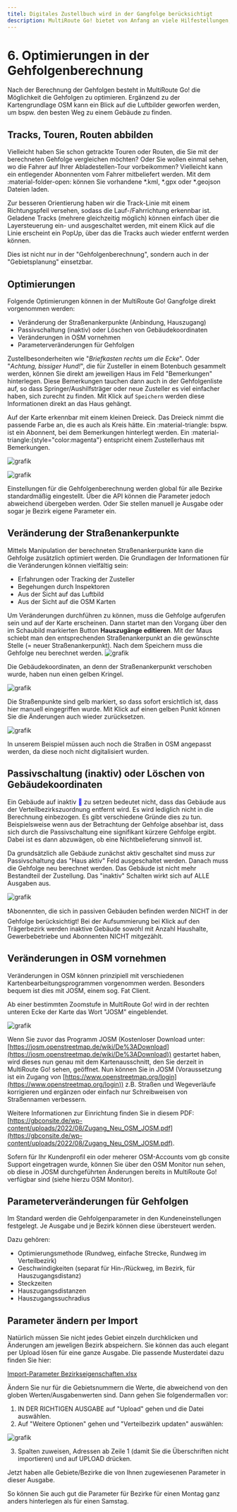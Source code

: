 ```yaml
---
titel: Digitales Zustellbuch wird in der Gangfolge berücksichtigt
description: MultiRoute Go! bietet von Anfang an viele Hilfestellungen, um die bestmögliche Reihenfolge der Zustellungen zu berechnen. Dazu gehören eigene Geschwindigkeiten bei Gebäudestrecken und Steckstrecken, manuelle Anbindungsmöglichkeit von Gebäuden an Straßen
---
```


# **6. Optimierungen in der Gehfolgenberechnung**


Nach der Berechnung der Gehfolgen besteht in MultiRoute Go! die Möglichkeit die Gehfolgen zu optimieren. Ergänzend zu der Kartengrundlage OSM kann ein Blick auf die Luftbilder geworfen werden, um bspw. den besten Weg zu einem Gebäude zu finden.

## Tracks, Touren, Routen abbilden
Vielleicht haben Sie schon getrackte Touren oder Routen, die Sie mit der berechneten Gehfolge vergleichen möchten?
Oder Sie wollen einmal sehen, wo die Fahrer auf Ihrer Abladestellen-Tour vorbeikommen? Vielleicht kann ein entlegender Abonnenten vom Fahrer mitbeliefert werden.
Mit dem :material-folder-open: können Sie vorhandene *.kml, *.gpx oder *.geojson Dateien laden.

Zur besseren Orientierung haben wir die Track-Linie mit einem Richtungspfeil versehen, sodass die Lauf-/Fahrrichtung erkennbar ist.
Geladene Tracks (mehrere gleichzeitig möglich) können einfach über die Layersteuerung ein- und ausgeschaltet werden, mit einem Klick auf die Linie erscheint ein PopUp, über das die Tracks auch wieder entfernt werden können.

Dies ist nicht nur in der "Gehfolgenberechnung", sondern auch in der "Gebietsplanung" einsetzbar.


## Optimierungen

Folgende Optimierungen können in der MultiRoute Go! Gangfolge direkt vorgenommen werden:

- Veränderung der Straßenankerpunkte (Anbindung, Hauszugang)
- Passivschaltung (inaktiv) oder Löschen von Gebäudekoordinaten
- Veränderungen in OSM vornehmen
- Parameterveränderungen für Gehfolgen

Zustellbesonderheiten wie "*Briefkasten rechts um die Ecke*". Oder "*Achtung, bissiger Hund!*", die für Zusteller in einem Botenbuch gesammelt werden, können Sie direkt am jeweiligen Haus im Feld "Bemerkungen" hinterlegen.
Diese Bemerkungen tauchen dann auch in der Gehfolgenliste auf, so dass Springer/Aushilfsträger oder neue Zusteller es viel einfacher haben, sich zurecht zu finden. Mit Klick auf ```Speichern``` werden diese Informationen direkt an das Haus gehängt.

Auf der Karte erkennbar mit einem kleinen Dreieck. Das Dreieck nimmt die passende Farbe an, die es auch als Kreis hätte. Ein :material-triangle: bspw. ist ein Abonnent, bei dem Bemerkungen hinterlegt werden. Ein :material-triangle:{style="color:magenta"} entspricht einem Zustellerhaus mit Bemerkungen.

![grafik](https://user-images.githubusercontent.com/99329016/170690319-edbe0da8-19fb-4e1d-aca6-1b2a5cdcb5fa.png "Bemerkungen gespeichert am jeweiligen Gebäude")


![grafik](https://user-images.githubusercontent.com/99329016/170690311-f82f6c82-a274-443b-a651-81dde62c5d5f.png "Dreicke als Symbole weisen auf Bemerkungen hin")


Einstellungen für die Gehfolgenberechnung werden global für alle Bezirke standardmäßig eingestellt. Über die API können die Parameter jedoch abweichend übergeben werden. Oder Sie stellen manuell je Ausgabe oder sogar je Bezirk eigene Parameter ein.

## Veränderung der Straßenankerpunkte

Mittels Manipulation der berechneten Straßenankerpunkte kann die Gehfolge zusätzlich optimiert werden. Die Grundlagen der Informationen für die Veränderungen können vielfältig sein:

- Erfahrungen oder Tracking der Zusteller
- Begehungen durch Inspektoren
- Aus der Sicht auf das Luftbild
- Aus der Sicht auf die OSM Karten

Um Veränderungen durchführen zu können, muss die Gehfolge aufgerufen sein und auf der Karte erscheinen. Dann startet man den Vorgang über den im Schaubild markierten Button **Hauszugänge editieren**. Mit der Maus schiebt man den entsprechenden Straßenankerpunkt an die gewünschte Stelle (= neuer Straßenankerpunkt). Nach dem Speichern muss die Gehfolge neu berechnet werden.
![grafik](https://user-images.githubusercontent.com/99329016/170689694-55cd35fa-9054-429e-8313-1e5b74266165.png "Ankerpunkte bzw. Hauszugänge verschieben")

Die Gebäudekoordinaten, an denn der Straßenankerpunkt verschoben wurde, haben nun einen gelben Kringel. 

![grafik](https://github.com/gbconsite/MultiRoute-Go/assets/99329016/295d3db0-bee8-40f9-b3c8-94c44e993a34 "gelber Kringel als Hinweis auf verschobenen Hauszugang")

Die Straßenpunkte sind gelb markiert, so dass sofort ersichtlich ist, dass hier manuell eingegriffen wurde. Mit Klick auf einen gelben Punkt können Sie die Änderungen auch wieder zurücksetzen.

![grafik](https://user-images.githubusercontent.com/99329016/170689703-9c87dddd-0423-4d55-9286-d11946acb0b0.png "gelb hinterlegte Straßenpunkte als Hinweis auf verschobene Anbindung")

In unserem Beispiel müssen auch noch die Straßen in OSM angepasst werden, da diese noch nicht digitalisiert wurden. 


## Passivschaltung (inaktiv) oder Löschen von Gebäudekoordinaten

Ein Gebäude auf inaktiv <span style="color: blue;">&#x1f534;&#xfe0e;</span> zu setzen bedeutet nicht, dass das Gebäude aus der Verteilbezirkszuordnung entfernt wird. Es wird lediglich nicht in die Berechnung einbezogen. Es gibt verschiedene Gründe dies zu tun. Beispielsweise wenn aus der Betrachtung der Gehfolge absehbar ist, dass sich durch die Passivschaltung eine signifikant kürzere Gehfolge ergibt. Dabei ist es dann abzuwägen, ob eine Nichtbelieferung sinnvoll ist.

Da grundsätzlich alle Gebäude zunächst aktiv geschaltet sind muss zur Passivschaltung das "Haus aktiv" Feld ausgeschaltet werden. Danach muss die Gehfolge neu berechnet werden. Das Gebäude ist nicht mehr Bestandteil der Zustellung. Das "inaktiv" Schalten wirkt sich auf ALLE Ausgaben aus.

![grafik](https://user-images.githubusercontent.com/99329016/170689864-2a9f4777-fbbe-42ba-ace3-013876a50c58.png "Status des Hauses ist inaktiv")

❗Abonennten, die sich in passiven Gebäuden befinden werden NICHT in der Gehfolge berücksichtigt! Bei der Aufsummierung bei Klick auf den Trägerbezirk werden inaktive Gebäude sowohl mit Anzahl Haushalte, Gewerbebetriebe und Abonnenten NICHT mitgezählt.

## Veränderungen in OSM vornehmen 

Veränderungen in OSM können prinzipiell mit verschiedenen Kartenbearbeitungsprogrammen vorgenommen werden. Besonders bequem ist dies mit JOSM, einem sog. Fat Client.

Ab einer bestimmten Zoomstufe in MultiRoute Go! wird in der rechten unteren Ecke der Karte das Wort "JOSM" eingeblendet.

![grafik](https://user-images.githubusercontent.com/99329016/170690035-093cf305-b58a-46f6-8dd3-97bd864b9a29.png "direkte Verlinkung zum JOSM Editor aus MRGo")

Wenn Sie zuvor das Programm JOSM (Kostenloser Download unter: [https://josm.openstreetmap.de/wiki/De%3ADownload](https://josm.openstreetmap.de/wiki/De%3ADownload)) gestartet haben, wird dieses nun genau mit dem Kartenausschnitt, den Sie derzeit in MultiRoute Go! sehen, geöffnet. Nun können Sie in JOSM (Voraussetzung ist ein Zugang von [https://www.openstreetmap.org/login](https://www.openstreetmap.org/login)) z.B. Straßen und Wegeverläufe korrigieren und ergänzen oder einfach nur Schreibweisen von Straßennamen verbessern.

Weitere Informationen zur Einrichtung finden Sie in diesem PDF: [https://gbconsite.de/wp-content/uploads/2022/08/Zugang_Neu_OSM_JOSM.pdf](https://gbconsite.de/wp-content/uploads/2022/08/Zugang_Neu_OSM_JOSM.pdf).

Sofern für Ihr Kundenprofil ein oder meherer OSM-Accounts vom gb consite Support eingetragen wurde, können Sie über den OSM Monitor nun sehen, ob diese in JOSM durchgeführten Änderungen bereits in MultiRoute Go! verfügbar sind (siehe hierzu OSM Monitor).


## Parameterveränderungen für Gehfolgen
Im Standard werden die Gehfolgenparameter in den Kundeneinstellungen festgelegt. Je Ausgabe und je Bezirk können diese übersteuert werden.

Dazu gehören:

- Optimierungsmethode (Rundweg, einfache Strecke, Rundweg im Verteilbezirk)
- Geschwindigkeiten (separat für Hin-/Rückweg, im Bezirk, für Hauszugangsdistanz)
- Steckzeiten
- Hauszugangsdistanzen
- Hauszugangssuchradius

## Parameter ändern per Import
Natürlich müssen Sie nicht jedes Gebiet einzeln durchklicken und Änderungen am jeweligen Bezirk abspeichern.
Sie können das auch elegant per Upload lösen für eine ganze Ausgabe.
Die passende Musterdatei dazu finden Sie hier:

[Import-Parameter Bezirkseigenschaften.xlsx](https://github.com/user-attachments/files/18206637/Import-Parameter.Bezirkseigenschaften.xlsx)

Ändern Sie nur für die Gebietsnummern die Werte, die abweichend von den globen Werten/Ausgabenwerten sind. Dann gehen Sie folgendermaßen vor:

1. IN DER RICHTIGEN AUSGABE auf "Upload" gehen und die Datei auswählen.
2. Auf "Weitere Optionen" gehen und "Verteilbezirk updaten" auswählen:

![grafik](https://github.com/user-attachments/assets/b82081aa-ed0a-4923-90b1-592bf41fb8c9)

3. Spalten zuweisen, Adressen ab Zeile 1 (damit Sie die Überschriften nicht importieren) und auf UPLOAD drücken.

Jetzt haben alle Gebiete/Bezirke die von Ihnen zugewiesenen Parameter in dieser Ausgabe.

So können Sie auch gut die Parameter für Bezirke für einen Montag ganz anders hinterlegen als für einen Samstag.

